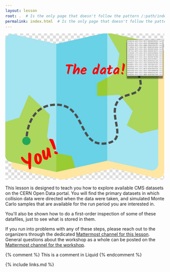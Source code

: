 ```yaml
---
layout: lesson
root: .  # Is the only page that doesn't follow the pattern /:path/index.html
permalink: index.html  # Is the only page that doesn't follow the pattern /:path/index.html
---
```

![](assets/img/datascouting_logo.png)

<!-- this is an html comment -->

This lesson is designed to teach you how to explore available CMS datasets on the CERN Open Data portal. 
You will find the primary datasets in which collision data were directed 
when the data were taken, and simulated Monte Carlo samples that are available for the run period
you are interested in.

You'll also be shown how to do a first-order inspection of some of these datafiles, just to see
what is stored in them.

If you run into problems with any of these steps, please reach out to the organizers
through the dedicated [Mattermost channel for this lesson](https://mattermost.web.cern.ch/cmsodws2023/channels/datasets-pre-exercise).
General questions about the workshop as a whole can be posted on the [Mattermost channel for the workshop](https://mattermost.web.cern.ch/cmsodws2023/channels/town-square).


{% comment %} This is a comment in Liquid {% endcomment %}

{% include links.md %}
